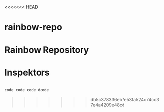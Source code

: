 <<<<<<< HEAD
# rainbow-repo
Rainbow Repository
=======
# Inspektors

```js

code code code dcode
```
>>>>>>> db5c378336eb7e53fa524c74cc37e4a4209e48cd
